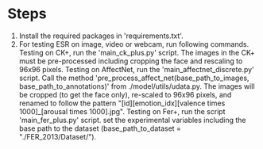 # Steps

1. Install the required packages in 'requirements.txt'.
2. For testing ESR on image, video or webcam, run following commands.
Testing on CK+, run the 'main_ck_plus.py' script. The images in the CK+ must be pre-processed including cropping the face and rescaling to 96x96 pixels.
Testing on AffectNet,  run the 'main_affectnet_discrete.py' script. Call the method 'pre_process_affect_net(base_path_to_images, base_path_to_annotations)' from ./model/utils/udata.py. The images will be cropped (to get the face only), re-scaled to 96x96 pixels, and renamed to follow the pattern "[id][emotion_idx][valence times 1000]_[arousal times 1000].jpg".
Testing on Fer+, run the script 'main_fer_plus.py' script. set the experimental variables including the base path to the dataset (base_path_to_dataset = "./FER_2013/Dataset/").
